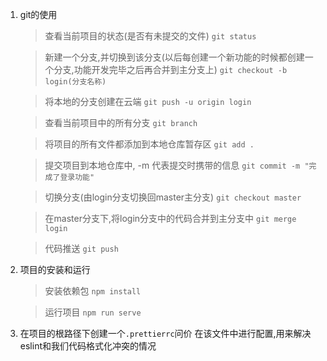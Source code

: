 1. git的使用
    > 查看当前项目的状态(是否有未提交的文件)
    `git status` 

    > 新建一个分支,并切换到该分支(以后每创建一个新功能的时候都创建一个分支,功能开发完毕之后再合并到主分支上)
    `git checkout -b login(分支名称)` 

    > 将本地的分支创建在云端
    `git push -u origin login`

    > 查看当前项目中的所有分支
    `git branch`

    > 将项目的所有文件都添加到本地仓库暂存区
    `git add .`

    > 提交项目到本地仓库中, -m 代表提交时携带的信息
    `git commit -m "完成了登录功能"`

    > 切换分支(由login分支切换回master主分支)
    `git checkout master`

    > 在master分支下,将login分支中的代码合并到主分支中
    `git merge login`

    > 代码推送
    `git push`

2. 项目的安装和运行
    > 安装依赖包
    `npm install`

    > 运行项目
    `npm run serve`

3. 在项目的根路径下创建一个`.prettierrc`问价
    在该文件中进行配置,用来解决eslint和我们代码格式化冲突的情况